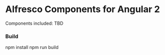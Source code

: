 # Alfresco Components for Angular 2

Components included:
TBD

### Build

npm install
npm run build
